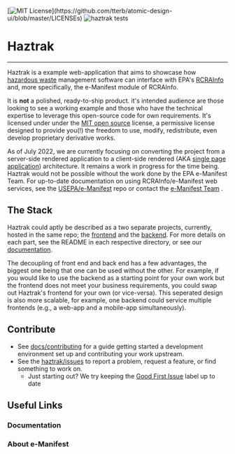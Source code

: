 [![MIT License](https://img.shields.io/apm/l/atomic-design-ui.svg?)](https://github.com/tterb/atomic-design-ui/blob/master/LICENSEs)
![haztrak tests](https://github.com/USEPA/haztrak/actions/workflows/haztrak_test.yml/badge.svg)

# Haztrak

___

Haztrak is a example web-application that aims to showcase
how [hazardous waste](https://www.epa.gov/hw) management software can interface with
EPA's [RCRAInfo](https://rcrainfo.epa.gov/) and, more specifically, the e-Manifest module of
RCRAInfo.

It is **not** a polished, ready-to-ship product. it's intended audience are those looking
to see a working example and those who have the technical expertise to leverage this
open-source code for own requirements. It's licensed under under the [MIT open source](./LICENSE)
license, a permissive license designed to provide you(!) the freedom to use, modify, redistribute,
even develop proprietary derivative works.

As of July 2022, we are currently focusing on converting the project from a server-side rendered
application to a client-side rendered (AKA
[single page application](https://www.google.com/search?q=single%20page%20applications))
architecture. It remains a work in progress for the time being. Haztrak would not be possible
without the work done by the EPA e-Manifest Team. For up-to-date documentation on using
RCRAInfo/e-Manifest web services, see
the [USEPA/e-Manifest](https://github.com/USEPA/e-manifest) repo or contact the
[e-Manifest Team](https://www.epa.gov/e-manifest/forms/contact-us-about-hazardous-waste-electronic-manifest-system)
.

## The Stack

Haztrak could aptly be described as a two separate projects, currently, hosted in the same repo;
the [frontend](./frontend) and the [backend](./backend). For more details on each part,
see the README in each respective directory, or see our [documentation](./docs).

The decoupling of front end and back end has a few advantages, the biggest one being that one can be
used without the other.
For example, if you would like to use the backend as a starting point for your own work but the
frontend does not meet your business requirements, you could swap out Haztrak's frontend for your
own (or vice-versa). This seperated design is also more scalable, for example, one backend could
service multiple
frontends (e.g., a web-app and a mobile-app simultaneously).

## Contribute

- See [docs/contributing](https://github.com/USEPA/haztrak/blob/main/docs/CONTRIBUTING.md) for a
  guide getting started a development environment set up and contributing your work upstream.
- See the [haztrak/issues](https://github.com/USEPA/haztrak/issues) to report a problem, request a
  feature, or find something to work on.
    - Just starting out? We try keeping the
      [Good First Issue](https://github.com/USEPA/haztrak/labels/good%20first%20issue) label up to
      date

## Useful Links

### Documentation

### About e-Manifest
